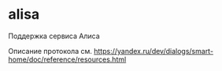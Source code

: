 # alisa
Поддержка сервиса Алиса

Описание протокола см. https://yandex.ru/dev/dialogs/smart-home/doc/reference/resources.html
